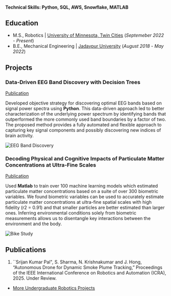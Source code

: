 #### Technical Skills: Python, SQL, AWS, Snowflake, MATLAB

## Education							       		
- M.S., Robotics	            | [University of Minnesota, Twin Cities](https://cse.umn.edu/mnri) (_Septemeber 2022_ - _Present_) 			        		
- B.E., Mechanical Engineering | [Jadavpur University](https://jadavpuruniversity.in/)           (_August 2018_ - _May 2022_)

## Projects
### Data-Driven EEG Band Discovery with Decision Trees
[Publication](https://www.mdpi.com/1424-8220/22/8/3048)

Developed objective strategy for discovering optimal EEG bands based on signal power spectra using **Python**. This data-driven approach led to better characterization of the underlying power spectrum by identifying bands that outperformed the more commonly used band boundaries by a factor of two. The proposed method provides a fully automated and flexible approach to capturing key signal components and possibly discovering new indices of brain activity.

![EEG Band Discovery](/assets/img/eeg_band_discovery.jpeg)

### Decoding Physical and Cognitive Impacts of Particulate Matter Concentrations at Ultra-Fine Scales
[Publication](https://www.mdpi.com/1424-8220/22/11/4240)

Used **Matlab** to train over 100 machine learning models which estimated particulate matter concentrations based on a suite of over 300 biometric variables. We found biometric variables can be used to accurately estimate particulate matter concentrations at ultra-fine spatial scales with high fidelity (r2 = 0.91) and that smaller particles are better estimated than larger ones. Inferring environmental conditions solely from biometric measurements allows us to disentangle key interactions between the environment and the body.

![Bike Study](/assets/img/bike_study.jpeg)



## Publications
1. ``Srijan Kumar Pal", S. Sharma, N. Krishnakumar and J. Hong, “Autonomous Drone for Dynamic Smoke Plume Tracking,” Proceedings of the IEEE International Conference on Robotics and Automation (ICRA), 2025. Under Review.

- [More Undergraduate Robotics Projects](https://sites.google.com/view/srijankumarpal07/projects?authuser=0)

